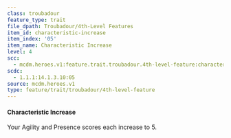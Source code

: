```yaml
---
class: troubadour
feature_type: trait
file_dpath: Troubadour/4th-Level Features
item_id: characteristic-increase
item_index: '05'
item_name: Characteristic Increase
level: 4
scc:
  - mcdm.heroes.v1:feature.trait.troubadour.4th-level-feature:characteristic-increase
scdc:
  - 1.1.1:14.1.3.10:05
source: mcdm.heroes.v1
type: feature/trait/troubadour/4th-level-feature
---
```


#### Characteristic Increase

Your Agility and Presence scores each increase to 5.
